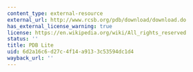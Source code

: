```yaml
---
content_type: external-resource
external_url: http://www.rcsb.org/pdb/download/download.do
has_external_license_warning: true
license: https://en.wikipedia.org/wiki/All_rights_reserved
status: ''
title: PDB Lite
uid: 6d2a16c6-d27c-4f14-a913-3c53594dc1d4
wayback_url: ''
---
```

